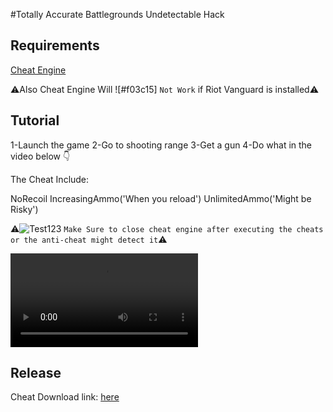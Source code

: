 #Totally Accurate Battlegrounds Undetectable Hack

## Requirements

[Cheat Engine](https://www.cheatengine.org/)

⚠️Also Cheat Engine Will ![#f03c15] `Not Work` if Riot Vanguard is installed⚠️

## Tutorial

1-Launch the game
2-Go to shooting range
3-Get a gun
4-Do what in the video below 👇

The Cheat Include:

NoRecoil
IncreasingAmmo('When you reload')
UnlimitedAmmo('Might be Risky')

⚠️![Test123](https://via.placeholder.com/15/f03c15/000000?text=+) `Make Sure to close cheat engine after executing the cheats or the anti-cheat might detect it`⚠️

![Tutorial](https://github.com/cripser/TABG_HACK/blob/main/Tutorial_Video.mp4)

## Release
Cheat Download link: [here](https://github.com/cripser/TABG_HACK/releases/download/TABG_HACK/TABG_HACK.zip)
